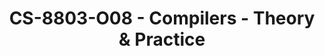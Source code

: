 ---
layout: course
title: CS-8803-O08 - Compilers -  Theory & Practice
aliases: 
course_id: CS-8803-O08
permalink: /CS-8803-O08/
avg_difficulty: 4.69
avg_rating: 4.00
avg_workload: 29.88
type: course_page
---